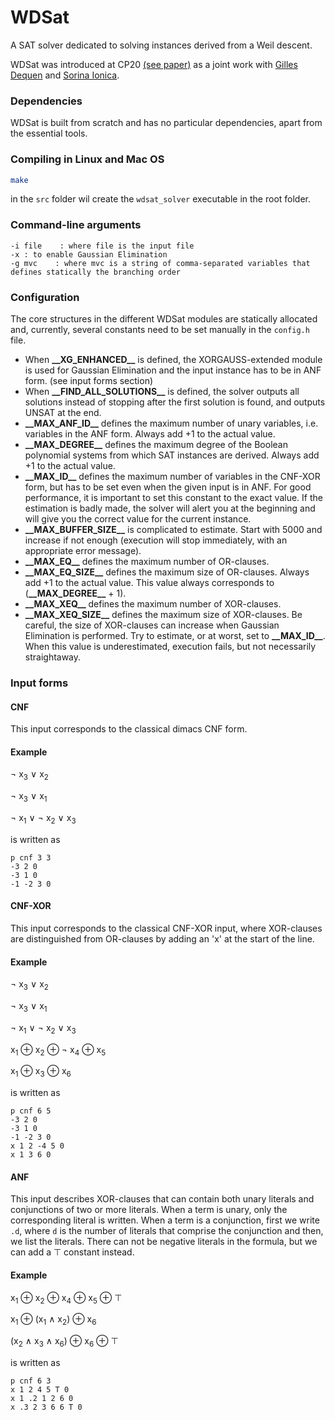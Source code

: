 # WDSat
A SAT solver dedicated to solving instances derived from a Weil descent.

WDSat was introduced at CP20 [(see paper)](https://arxiv.org/abs/2001.11229) as a joint work with [Gilles Dequen](https://home.mis.u-picardie.fr/~dequen/doku.php) and [Sorina Ionica](https://home.mis.u-picardie.fr/~ionica/). 

### Dependencies
WDSat is built from scratch and has no particular dependencies, apart from the essential tools. 

### Compiling in Linux and Mac OS
```bash
make
```
in the ```src``` folder wil create the ```wdsat_solver``` executable in the root folder.

### Command-line arguments
```
-i file    : where file is the input file
-x : to enable Gaussian Elimination
-g mvc    : where mvc is a string of comma-separated variables that defines statically the branching order
```

### Configuration
The core structures in the different WDSat modules are statically allocated and, currently, several constants need to be set manually in the ```config.h``` file.
* When __\_\_XG_ENHANCED\_\___ is defined, the XORGAUSS-extended module is used for Gaussian Elimination and the input instance has to be in ANF form. (see input forms section)
* When __\_\_FIND_ALL_SOLUTIONS\_\___ is defined, the solver outputs all solutions instead of stopping after the first solution is found, and outputs UNSAT at the end. 
* __\_\_MAX_ANF_ID\_\___ defines the maximum number of unary variables, i.e. variables in the ANF form. Always add +1 to the actual value.
* __\_\_MAX_DEGREE\_\___ defines the maximum degree of the Boolean polynomial systems from which SAT instances are derived. Always add +1 to the actual value.
* __\_\_MAX_ID\_\___ defines the maximum number of variables in the CNF-XOR form, but has to be set even when the given input is in ANF. For good performance, it is important to set this constant to the exact value. If the estimation is badly made, the solver will alert you at the beginning and will give you the correct value for the current instance. 
* __\_\_MAX_BUFFER_SIZE\_\___ is complicated to estimate. Start with 5000 and increase if not enough (execution will stop immediately, with an appropriate error message).
* __\_\_MAX_EQ\_\___ defines the maximum number of OR-clauses. 
* __\_\_MAX_EQ_SIZE\_\___ defines the maximum size of OR-clauses. Always add +1 to the actual value. This value always corresponds to (__\_\_MAX_DEGREE\_\___ + 1).
* __\_\_MAX_XEQ\_\___ defines the maximum number of XOR-clauses. 
* __\_\_MAX_XEQ_SIZE\_\___ defines the maximum size of XOR-clauses. Be careful, the size of XOR-clauses can increase when Gaussian Elimination is performed. Try to estimate, or at worst, set to __\_\_MAX_ID\_\___. When this value is underestimated, execution fails, but not necessarily straightaway. 

### Input forms
#### CNF
This input corresponds to the classical dimacs CNF form. 
#### Example 
&#172; x<sub>3</sub>  &#8744;  x<sub>2</sub>

&#172; x<sub>3</sub>  &#8744;  x<sub>1</sub>

&#172; x<sub>1</sub> &#8744; &#172; x<sub>2</sub> &#8744; x<sub>3</sub>

is written as

```
p cnf 3 3
-3 2 0
-3 1 0
-1 -2 3 0
```


#### CNF-XOR
This input corresponds to the classical CNF-XOR input, where XOR-clauses are distinguished from OR-clauses by adding an 'x' at the start of the line.

#### Example
&#172; x<sub>3</sub>  &#8744;  x<sub>2</sub>

&#172; x<sub>3</sub>  &#8744;  x<sub>1</sub>

&#172; x<sub>1</sub> &#8744; &#172; x<sub>2</sub> &#8744; x<sub>3</sub>

x<sub>1</sub> &#8853; x<sub>2</sub> &#8853; &#172; x<sub>4</sub> &#8853; x<sub>5</sub>

x<sub>1</sub> &#8853; x<sub>3</sub> &#8853; x<sub>6</sub>

is written as

```
p cnf 6 5
-3 2 0
-3 1 0
-1 -2 3 0
x 1 2 -4 5 0
x 1 3 6 0
```

#### ANF
This input describes XOR-clauses that can contain both unary literals and conjunctions of two or more literals. When a term is unary, only the corresponding literal is written. When a term is a conjunction, first we write ```.d```, where ```d``` is the number of literals that comprise the conjunction and then, we list the literals. There can not be negative literals in the formula, but we can add a &#8868; constant instead. 

#### Example
x<sub>1</sub> &#8853; x<sub>2</sub> &#8853; x<sub>4</sub> &#8853; x<sub>5</sub> &#8853; &#8868;

x<sub>1</sub> &#8853; (x<sub>1</sub> &#8743; x<sub>2</sub>) &#8853; x<sub>6</sub>

(x<sub>2</sub> &#8743; x<sub>3</sub> &#8743; x<sub>6</sub>) &#8853; x<sub>6</sub> &#8853; &#8868;

is written as

```
p cnf 6 3
x 1 2 4 5 T 0
x 1 .2 1 2 6 0
x .3 2 3 6 6 T 0
```

